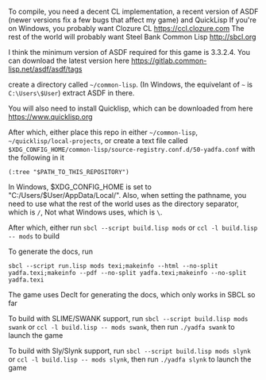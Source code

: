 To compile, you need a decent CL implementation, a recent version of ASDF (newer versions fix a few bugs that affect my game) and QuickLisp
If you're on Windows, you probably want Clozure CL
https://ccl.clozure.com
The rest of the world will probably want Steel Bank Common Lisp
http://sbcl.org

I think the minimum version of ASDF required for this game is 3.3.2.4. You can download the latest version here
https://gitlab.common-lisp.net/asdf/asdf/tags

create a directory called `~/common-lisp`. (In Windows, the equivelant of `~` is `C:\Users\$User`) extract ASDF in there.

You will also need to install Quicklisp, which can be downloaded from here
https://www.quicklisp.org

After which, either place this repo in either `~/common-lisp`, `~/quicklisp/local-projects`, or create a text file called `$XDG_CONFIG_HOME/common-lisp/source-registry.conf.d/50-yadfa.conf` with the following in it

```
(:tree "$PATH_TO_THIS_REPOSITORY")
```

In Windows, $XDG_CONFIG_HOME is set to "C:/Users/$User/AppData/Local/". Also, when setting the pathname, you need to use what the rest of the world uses as the directory separator, which is `/`, Not what Windows uses, which is `\`.

After which, either run `sbcl --script build.lisp mods` or `ccl -l build.lisp -- mods` to build

To generate the docs, run
```
sbcl --script run.lisp mods texi;makeinfo --html --no-split yadfa.texi;makeinfo --pdf --no-split yadfa.texi;makeinfo --no-split yadfa.texi
```
The game uses Declt for generating the docs, which only works in SBCL so far

To build with SLIME/SWANK support, run `sbcl --script build.lisp mods swank` or `ccl -l build.lisp -- mods swank`, then run `./yadfa swank` to launch the game

To build with Sly/Slynk support, run `sbcl --script build.lisp mods slynk` or `ccl -l build.lisp -- mods slynk`, then run `./yadfa slynk` to launch the game
